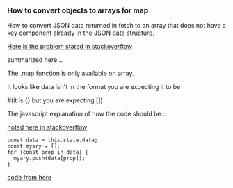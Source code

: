 

### How to convert objects to arrays for map

How to convert JSON data returned in fetch to an array that does not
have a key component already in the JSON data structure.

[Here is the problem stated in stackoverflow](https://stackoverflow.com/questions/30142361/react-js-uncaught-typeerror-this-props-data-map-is-not-a-function)

summarized here...

The .map function is only available on array.

It looks like data isn't in the format you are expecting it to be

#(it is {} but you are expecting [])

The javascript explanation of how the code should be...

[noted here in stackoverflow](https://stackoverflow.com/questions/11922383/access-process-nested-objects-arrays-or-json)

```
const data = this.state.data;
const myary = [];
for (const prop in data) {
  myary.push(data[prop]);
}
```

[code from here](https://github.com/stormasm/mui-demos/blob/master/checkboxlist/src/CheckboxList-gh.js)
